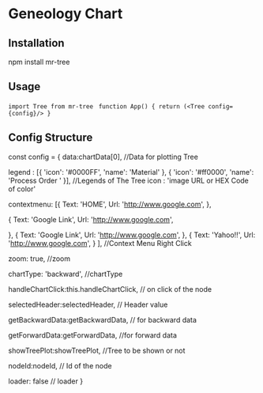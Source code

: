 # Geneology Chart




## Installation

npm install mr-tree
## Usage
`import Tree from mr-tree `
`function App()
{
return (<Tree config={config}/>
}
`
 




## Config Structure
const config =
  {
  data:chartData[0],     //Data for plotting Tree
  
  legend : [{ 'icon': '#0000FF', 'name': 'Material' }, { 'icon': '#ff0000', 'name': 'Process Order ' }],     //Legends of The Tree  icon : 'image URL or HEX Code of color'
        
  contextmenu: [{
    Text: 'HOME',
    Url: 'http://www.google.com',
  },

  {
    Text: 'Google Link',
    Url: 'http://www.google.com',
   
  },
  {
    Text: 'Google Link',
    Url: 'http://www.google.com',
  },
  {
    Text: 'Yahoo!!',
    Url: 'http://www.google.com',
  }
  ],   //Context Menu Right Click
  
  zoom: true,  //zoom
  
  chartType: 'backward',   //chartType
  
  handleChartClick:this.handleChartClick,     // on click of the node
  
  selectedHeader:selectedHeader,   // Header value
  
  getBackwardData:getBackwardData,   // for backward data
  
  getForwardData:getForwardData, //for forward data
  
  showTreePlot:showTreePlot,  //Tree to be shown or not
  
  nodeId:nodeId,  // Id of the node
  
  loader: false // loader
}

